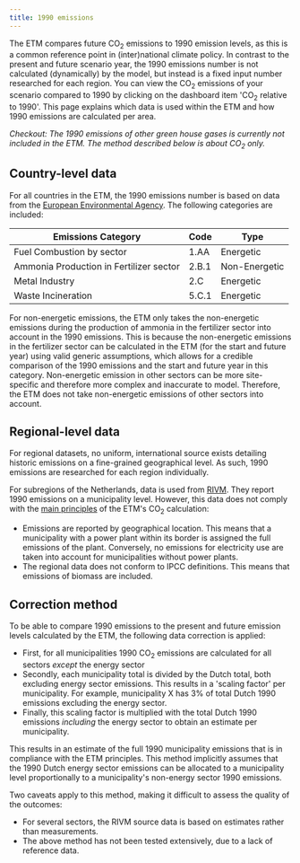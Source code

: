 ```yaml
---
title: 1990 emissions
---
```


The ETM compares future CO<sub>2</sub> emissions to 1990 emission levels, as this is a common reference point in (inter)national climate policy. In contrast to the present and future scenario year, the 1990 emissions number is not calculated (dynamically) by the model, but instead is a fixed input number researched for each region. You can view the CO<sub>2</sub> emissions of your scenario compared to 1990 by clicking on the dashboard item 'CO<sub>2</sub> relative to 1990'. This page explains which data is used within the ETM and how 1990 emissions are calculated per area.

_Checkout: The 1990 emissions of other green house gases is currently not included in the ETM. The method described below is about CO<sub>2</sub> only._

## Country-level data
For all countries in the ETM, the 1990 emissions number is based on data from the [European Environmental Agency](https://www.eea.europa.eu/data-and-maps/data/national-emissions-reported-to-the-unfccc-and-to-the-eu-greenhouse-gas-monitoring-mechanism-16). The following categories are included:

| Emissions Category | Code | Type |
|----------------|----|-------------|
| Fuel Combustion by sector | 1.AA | Energetic |
| Ammonia Production in Fertilizer sector | 2.B.1 | Non-Energetic |
| Metal Industry | 2.C | Energetic |
| Waste Incineration | 5.C.1 | Energetic |

For non-energetic emissions, the ETM only takes the non-energetic emissions during the production of ammonia in the fertilizer sector into account in the 1990 emissions. This is because the non-energetic emissions in the fertilizer sector can be calculated in the ETM (for the start and future year) using valid generic assumptions, which allows for a credible comparison of the 1990 emissions and the start and future year in this category. Non-energetic emission in other sectors can be more site-specific and therefore more complex and inaccurate to model. Therefore, the ETM does not take non-energetic emissions of other sectors into account. 

## Regional-level data
For regional datasets, no uniform, international source exists detailing historic emissions on a fine-grained geographical level. As such, 1990 emissions are researched for each region individually.

For subregions of the Netherlands, data is used from [RIVM](http://emissieregistratie.nl/erpubliek/bumper.nl.aspx). They report 1990 emissions on a municipality level. However, this data does not comply with the [main principles](co2-main-principles.md) of the ETM's CO<sub>2</sub> calculation:

* Emissions are reported by geographical location. This means that a municipality with a power plant within its border is assigned the full emissions of the plant. Conversely, no emissions for electricity use are taken into account for municipalities without power plants.
* The regional data does not conform to IPCC definitions. This means that emissions of biomass are included.

## Correction method
To be able to compare 1990 emissions to the present and future emission levels calculated by the ETM, the following data correction is applied:

* First, for all municipalities 1990 CO<sub>2</sub> emissions are calculated for all sectors _except_ the energy sector
* Secondly, each municipality total is divided by the Dutch total, both excluding energy sector emissions. This results in a 'scaling factor' per municipality. For example, municipality X has 3% of total Dutch 1990 emissions excluding the energy sector.
* Finally, this scaling factor is multiplied with the total Dutch 1990 emissions _including_ the energy sector to obtain an estimate per municipality.

This results in an estimate of the full 1990 municipality emissions that is in compliance with the ETM principles. This method implicitly assumes that the 1990 Dutch energy sector emissions can be allocated to a municipality level proportionally to a municipality's non-energy sector 1990 emissions.

Two caveats apply to this method, making it difficult to assess the quality of the outcomes:
* For several sectors, the RIVM source data is based on estimates rather than measurements.
* The above method has not been tested extensively, due to a lack of reference data.

